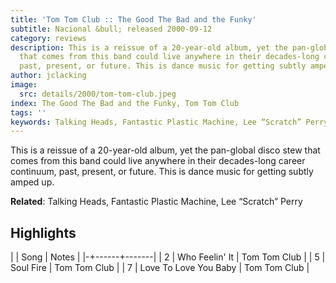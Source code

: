 ```yaml
---
title: 'Tom Tom Club :: The Good The Bad and the Funky'
subtitle: Nacional &bull; released 2000-09-12
category: reviews
description: This is a reissue of a 20-year-old album, yet the pan-global disco stew
  that comes from this band could live anywhere in their decades-long career continuum,
  past, present, or future. This is dance music for getting subtly amped up.
author: jclacking
image:
  src: details/2000/tom-tom-club.jpeg
index: The Good The Bad and the Funky, Tom Tom Club
tags: ''
keywords: Talking Heads, Fantastic Plastic Machine, Lee “Scratch” Perry, Nacional
---
```

This is a reissue of a 20-year-old album, yet the pan-global disco stew that comes from this band could live anywhere in their decades-long career continuum, past, present, or future. This is dance music for getting subtly amped up.<!--more-->

**Related**: Talking Heads, Fantastic Plastic Machine, Lee “Scratch” Perry

## Highlights

| | Song | Notes |
|-+------+-------|
| 2 | Who Feelin' It | Tom Tom Club |
| 5 | Soul Fire | Tom Tom Club |
| 7 | Love To Love You Baby | Tom Tom Club |

